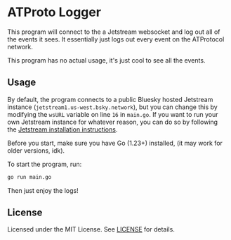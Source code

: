 # ATProto Logger

This program will connect to the a Jetstream websocket and log out all of the events it sees. It essentially just logs out every event on the ATProtocol network.

This program has no actual usage, it's just cool to see all the events.

## Usage

By default, the program connects to a public Bluesky hosted Jetstream instance (`jetstream1.us-west.bsky.network`), but you can change this by modifying the `wsURL` variable on line `16` in `main.go`. If you want to run your own Jetstream instance for whatever reason, you can do so by following the [Jetstream installation instructions](https://github.com/bluesky-social/jetstream).

Before you start, make sure you have Go (1.23+) installed, (it may work for older versions, idk).

To start the program, run:

```bash
go run main.go
```

Then just enjoy the logs!

## License

Licensed under the MIT License. See [LICENSE](LICENSE) for details.
